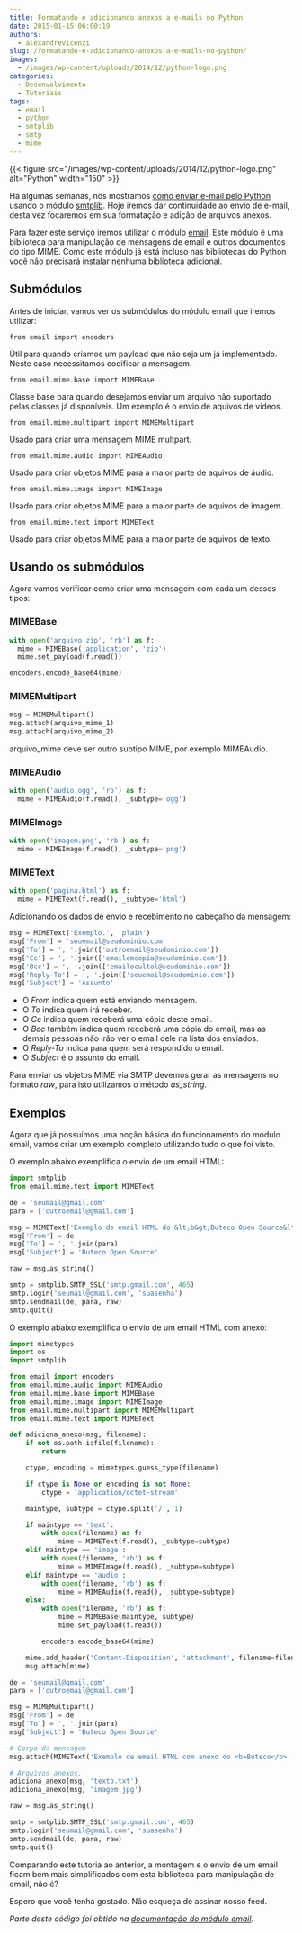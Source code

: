 ```yaml
---
title: Formatando e adicionando anexos a e-mails no Python
date: 2015-01-15 06:00:19
authors:
  - alexandrevicenzi
slug: /formatando-e-adicionando-anexos-a-e-mails-no-python/
images:
  - /images/wp-content/uploads/2014/12/python-logo.png
categories:
  - Desenvolvimento
  - Tutoriais
tags:
  - email
  - python
  - smtplib
  - smtp
  - mime
---
```


{{< figure src="/images/wp-content/uploads/2014/12/python-logo.png" alt="Python" width="150" >}}

Há algumas semanas, nós mostramos [como enviar e-mail pelo Python](/enviando-emails-com-o-python) usando o módulo [smtplib](https://docs.python.org/3.8/library/smtplib.html). Hoje iremos dar continuidade ao envio de e-mail, desta vez focaremos em sua formatação e adição de arquivos anexos.

Para fazer este serviço iremos utilizar o módulo [email](https://docs.python.org/3.8/library/email.html). Este módulo é uma biblioteca para manipulação de mensagens de email e outros documentos do tipo MIME. Como este módulo já está incluso nas bibliotecas do Python você não precisará instalar nenhuma biblioteca adicional.

## Submódulos

Antes de iniciar, vamos ver os submódulos do módulo email que iremos utilizar:

`from email import encoders`

Útil para quando criamos um payload que não seja um já implementado. Neste caso necessitamos codificar a mensagem.

`from email.mime.base import MIMEBase`

Classe base para quando desejamos enviar um arquivo não suportado pelas classes já disponíveis. Um exemplo é o envio de aquivos de vídeos.

`from email.mime.multipart import MIMEMultipart`

Usado para criar uma mensagem MIME multpart.

`from email.mime.audio import MIMEAudio`

Usado para criar objetos MIME para a maior parte de aquivos de áudio.

`from email.mime.image import MIMEImage`

Usado para criar objetos MIME para a maior parte de aquivos de imagem.

`from email.mime.text import MIMEText`

Usado para criar objetos MIME para a maior parte de aquivos de texto.

## Usando os submódulos

Agora vamos verificar como criar uma mensagem com cada um desses tipos:

### MIMEBase

```py
with open('arquivo.zip', 'rb') as f:
  mime = MIMEBase('application', 'zip')
  mime.set_payload(f.read())

encoders.encode_base64(mime)
```

### MIMEMultipart

```py
msg = MIMEMultipart()
msg.attach(arquivo_mime_1)
msg.attach(arquivo_mime_2)
```

arquivo_mime deve ser outro subtipo MIME, por exemplo MIMEAudio.

### MIMEAudio

```py
with open('audio.ogg', 'rb') as f:
  mime = MIMEAudio(f.read(), _subtype='ogg')
```

### MIMEImage

```py
with open('imagem.png', 'rb') as f:
  mime = MIMEImage(f.read(), _subtype='png')
```

### MIMEText

```py
with open('pagina.html') as f:
  mime = MIMEText(f.read(), _subtype='html')
```

Adicionando os dados de envio e recebimento no cabeçalho da mensagem:

```py
msg = MIMEText('Exemplo.', 'plain')
msg['From'] = 'seuemail@seudominio.com'
msg['To'] = ', '.join(['outroemail@seudominio.com'])
msg['Cc'] = ', '.join(['emailemcopia@seudominio.com'])
msg['Bcc'] = ', '.join(['emailocultol@seudominio.com'])
msg['Reply-To'] = ', '.join(['seuemail@seudominio.com'])
msg['Subject'] = 'Assunto'
```

* O *From* indica quem está enviando mensagem.
* O *To* indica quem irá receber.
* O *Cc* indica quem receberá uma cópia deste email.
* O *Bcc* também indica quem receberá uma cópia do email, mas as demais pessoas não irão ver o email dele na lista dos enviados.
* O *Reply-To* indica para quem será respondido o email.
* O *Subject* é o assunto do email.

Para enviar os objetos MIME via SMTP devemos gerar as mensagens no formato _raw_, para isto utilizamos o método _as_string_.

## Exemplos

Agora que já possuímos uma noção básica do funcionamento do módulo email, vamos criar um exemplo completo utilizando tudo o que foi visto.

O exemplo abaixo exemplifica o envio de um email HTML:

```py
import smtplib
from email.mime.text import MIMEText

de = 'seumail@gmail.com'
para = ['outroemail@gmail.com']

msg = MIMEText('Exemplo de email HTML do &lt;b&gt;Buteco Open Source&lt;b/&gt;.', 'html', 'utf-8')
msg['From'] = de
msg['To'] = ', '.join(para)
msg['Subject'] = 'Buteco Open Source'

raw = msg.as_string()

smtp = smtplib.SMTP_SSL('smtp.gmail.com', 465)
smtp.login('seumail@gmail.com', 'suasenha')
smtp.sendmail(de, para, raw)
smtp.quit()
```

O exemplo abaixo exemplifica o envio de um email HTML com anexo:

```py
import mimetypes
import os
import smtplib

from email import encoders
from email.mime.audio import MIMEAudio
from email.mime.base import MIMEBase
from email.mime.image import MIMEImage
from email.mime.multipart import MIMEMultipart
from email.mime.text import MIMEText

def adiciona_anexo(msg, filename):
    if not os.path.isfile(filename):
        return

    ctype, encoding = mimetypes.guess_type(filename)

    if ctype is None or encoding is not None:
        ctype = 'application/octet-stream'

    maintype, subtype = ctype.split('/', 1)

    if maintype == 'text':
        with open(filename) as f:
            mime = MIMEText(f.read(), _subtype=subtype)
    elif maintype == 'image':
        with open(filename, 'rb') as f:
            mime = MIMEImage(f.read(), _subtype=subtype)
    elif maintype == 'audio':
        with open(filename, 'rb') as f:
            mime = MIMEAudio(f.read(), _subtype=subtype)
    else:
        with open(filename, 'rb') as f:
            mime = MIMEBase(maintype, subtype)
            mime.set_payload(f.read())

        encoders.encode_base64(mime)

    mime.add_header('Content-Disposition', 'attachment', filename=filename)
    msg.attach(mime)

de = 'seumail@gmail.com'
para = ['outroemail@gmail.com']

msg = MIMEMultipart()
msg['From'] = de
msg['To'] = ', '.join(para)
msg['Subject'] = 'Buteco Open Source'

# Corpo da mensagem
msg.attach(MIMEText('Exemplo de email HTML com anexo do <b>Buteco</b>.', 'html', 'utf-8'))

# Arquivos anexos.
adiciona_anexo(msg, 'texto.txt')
adiciona_anexo(msg, 'imagem.jpg')

raw = msg.as_string()

smtp = smtplib.SMTP_SSL('smtp.gmail.com', 465)
smtp.login('seumail@gmail.com', 'suasenha')
smtp.sendmail(de, para, raw)
smtp.quit()
```

Comparando este tutoria ao anterior, a montagem e o envio de um email ficam bem mais simplificados com esta biblioteca para manipulação de email, não é?

Espero que você tenha gostado. Não esqueça de assinar nosso feed.

_Parte deste código foi obtido na [documentação do módulo email](https://docs.python.org/3.8/library/email.examples.html)._
